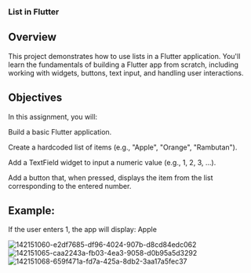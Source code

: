 ### List in Flutter
## Overview
This project demonstrates how to use lists in a Flutter application. You'll learn the fundamentals of building a Flutter app from scratch, including working with widgets, buttons, text input, and handling user interactions.

## Objectives
In this assignment, you will:

Build a basic Flutter application.

Create a hardcoded list of items (e.g., "Apple", "Orange", "Rambutan").

Add a TextField widget to input a numeric value (e.g., 1, 2, 3, ...).

Add a button that, when pressed, displays the item from the list corresponding to the entered number.

## Example:
If the user enters 1, the app will display:
Apple

![142151060-e2df7685-df96-4024-907b-d8cd84edc062](https://user-images.githubusercontent.com/55747898/163574161-99cc69e9-e3d1-41ac-bfd3-3f0e81522a3d.png)
![142151065-caa2243a-fb03-4ea3-9058-d0b95a5d3292](https://user-images.githubusercontent.com/55747898/163574587-9c03d955-a238-4989-a15b-c4683dfb68a1.png)
![142151068-659f471a-fd7a-425a-8db2-3aa17a5fec37](https://user-images.githubusercontent.com/55747898/163574598-905ff1b9-9dfa-4e9d-882e-72b8f1a755a8.png)
